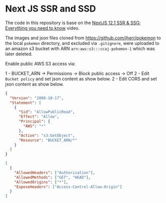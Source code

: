 # Next JS SSR and SSD

The code in this repository is base on the
[NextJS 12.1 SSR & SSG: Everything you need to know](https://youtu.be/kdXKz1UWc3E)
video.

The images and json files cloned from
https://github.com/jherr/pokemon
to the local `pokemon` directory, and excluded via `.gitignore`,
were uploaded to an amazon s3 bucket with ARN
`arn:aws:s3:::ccaj-pokemon-1`
which was later deleted.

Enable public AWS S3 access via:

1 - BUCKET_ARN -> Permissions -> Block public access -> Off
2 - Edit `Bucket policy` and set json content as show below.
2 - Edit CORS and set json content as show below.

```json title="Bucket policy"
{
  "Version": "2008-10-17",
  "Statement": [
    {
      "Sid": "AllowPublicRead",
      "Effect": "Allow",
      "Principal": {
        "AWS": "*"
      },
      "Action": "s3:GetObject",
      "Resource": "BUCKET_ARN/*"
    }
  ]
}
```

```json title="Cross-origin resource sharing (CORS)"
[
  {
    "AllowedHeaders": ["Authorization"],
    "AllowedMethods": ["GET", "HEAD"],
    "AllowedOrigins": ["*"],
    "ExposeHeaders": ["Access-Control-Allow-Origin"]
  }
]
```
